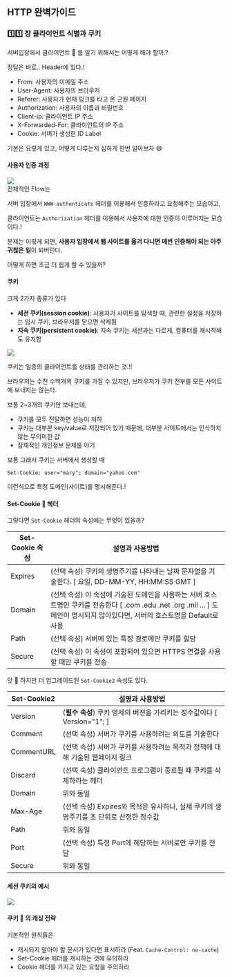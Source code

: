 ## HTTP 완벽가이드

### :one::one: 장 클라이언트 식별과 쿠키

서버입장에서 클라이언트 :customs: 를 알기 위해서는 어떻게 해야 할까.?  

정답은 바로.. Header에 있다.!  

* From: 사용자의 이메일 주소
* User-Agent: 사용자의 브라우저
* Referer: 사용자가 현재 링크를 타고 온 근원 페이지
* Authorization: 사용자의 이름과 비밀번호
* Client-ip: 클라이언트 IP 주소
* X-Forwarded-For: 클라이언트의 IP 주소
* Cookie: 서버가 생성한 ID Label

기본은 요렇게 있고, 어떻게 다루는지 심하게 한번 알아보자 :smile:   

#### 사용자 인증 과정

<div>
  <img src="https://user-images.githubusercontent.com/34855745/98437282-5267b680-2124-11eb-8e03-4de79be3f023.png" text-align="center" />
</div>
전체적인 Flow는  

서버 입장에서 `WWW-authenticate` 헤더를 이용해서 인증하라고 요청해주는 모습이고,  

클라이언트는 `Authorization` 헤더를 이용해서 사용자에 대한 인증이 이루어지는 모습이다.!    

문제는 이렇게 되면, **사용자 입장에서 웹 사이트를 옮겨 다니면 매번 인증해야 되는 아주 귀찮은 일**이 되버린다. 

어떻게 하면 조금 더 쉽게 할 수 있을까?  

#### 쿠키

크게 2가지 종류가 있다

* **세션 쿠키(session cookie)**: 사용자가 사이트를 탐색할 때, 관련한 설정을 저장하는 임시 쿠키, 브라우저를 닫으면 삭제됨
* **지속 쿠키(persistent cookie)**: 지속 쿠키는 세션과는 다르게, 컴퓨터를 재시작해도 유지함

<div>
  <img src="https://user-images.githubusercontent.com/34855745/98437286-54ca1080-2124-11eb-9360-dda83519b4d4.png" text-align="center" />
</div>

쿠키는 일종의 클라이언트를 상태를 관리하는 것.!!  

브라우저는 수천 수백개의 쿠키를 가질 수 있지만, 브라우저가 쿠키 전부를 모든 사이트에 보내지는 않는다. 

보통 2~3개의 쿠키만 보내는데,

* 쿠키를 모두 전달하면 성능이 저하
* 쿠키는 대부분 key/value로 저장되어 있기 때문에, 대부분 사이트에서는 인식하지 않는 무의미한 값
* 잠재적인 개인정보 문제를 야기

보통 그래서 쿠키는 서버에서 생성할 때

```text
Set-Cookie: user="mary"; domain="yahoo.com"
```

이런식으로 특정 도메인(사이트)를 명시해준다.!  

#### Set-Cookie :cookie: 헤더

그렇다면 `Set-Cookie` 헤더의 속성에는 무엇이 있을까?  

| Set-Cookie 속성 | 설명과 사용방법                                              |
| --------------- | ------------------------------------------------------------ |
| Expires         | (선택 속성) 쿠키의 생명주기를 나타내는 날짜 문자열을 기술한다. [ 요일, DD-MM-YY, HH:MM:SS GMT ] |
| Domain          | (선택 속성) 이 속성에 기술된 도메인을 사용하는 서버 호스트명만 쿠키를 전송한다 [ .com .edu .net .org .mil ... ] 도메인이 명시되지 않아있다면, 서버의 호스트명을 Default로 사용 |
| Path            | (선택 속성) 서버에 있는 특정 경로에만 쿠키를 할당            |
| Secure          | (선택 속성) 이 속성이 포함되어 있으면 HTTPS 연결을 사용할 때만 쿠키를 전송 |

앗 :loudspeaker: 하지만 더 업그레이드된 `Set-Cookie2` 속성도 있다. 

| Set-Cookie2 | 설명과 사용방법                                              |
| ----------- | ------------------------------------------------------------ |
| Version     | (**필수 속성**) 쿠키 명세의 버젼을 가리키는 정수값이다 [ Version="1"; ] |
| Comment     | (선택 속성) 서버가 쿠키를 사용하려는 의도를 기술한다         |
| CommentURL  | (선택 속성) 서버가 쿠키를 사용하려는 목적과 정책에 대해 기술된 웹페이지 링크 |
| Discard     | (선택 속성) 클라이언트 프로그램이 종료될 때 쿠키를 삭제하라는 헤더 |
| Domain      | 위와 동일                                                    |
| Max-Age     | (선택 속성) Expires와 목적은 유사하나, 실제 쿠키의 생명주기를 초 단위로 산정한 정수값 |
| Path        | 위와 동일                                                    |
| Port        | (선택 속성) 특정 Port에 해당하는 서버로만 쿠키를 전달        |
| Secure      | 위와 동일                                                    |

#### 세션 쿠키의 예시

<div>
  <img src="https://user-images.githubusercontent.com/34855745/98437287-572c6a80-2124-11eb-8331-7764f0e8af26.png" text-align="center" />
</div>

#### 쿠키 :cookie: 의 캐싱 전략

기본적인 원칙들은

* 캐시되지 말아야 할 문서가 있다면 표시하라 (Feat. `Cache-Control: no-cache`)
* Set-Cookie 헤더를 캐시하는 것에 유의하라
* Cookie 헤더를 가지고 있는 요청을 주의하라



